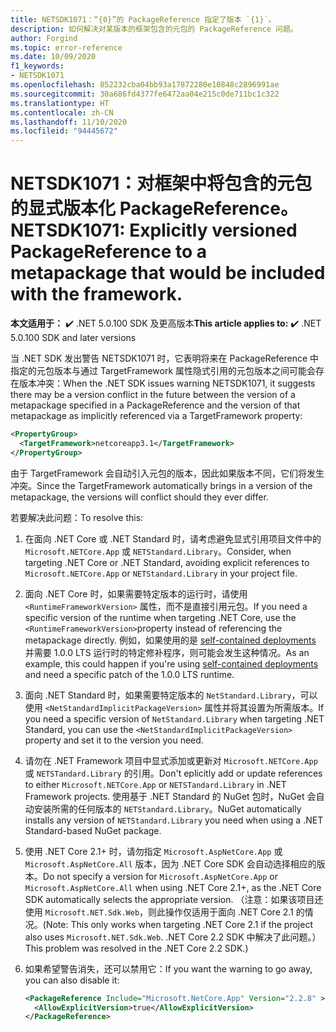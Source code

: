 ```yaml
---
title: NETSDK1071：“{0}”的 PackageReference 指定了版本 `{1}`。
description: 如何解决对某版本的框架包含的元包的 PackageReference 问题。
author: Forgind
ms.topic: error-reference
ms.date: 10/09/2020
f1_keywords:
- NETSDK1071
ms.openlocfilehash: 852232cba04bb93a17872280e10848c2896991ae
ms.sourcegitcommit: 30a686fd4377fe6472aa04e215c0de711bc1c322
ms.translationtype: HT
ms.contentlocale: zh-CN
ms.lasthandoff: 11/10/2020
ms.locfileid: "94445672"
---
```

# <a name="netsdk1071-explicitly-versioned-packagereference-to-a-metapackage-that-would-be-included-with-the-framework"></a><span data-ttu-id="01ec1-103">NETSDK1071：对框架中将包含的元包的显式版本化 PackageReference。</span><span class="sxs-lookup"><span data-stu-id="01ec1-103">NETSDK1071: Explicitly versioned PackageReference to a metapackage that would be included with the framework.</span></span>

<span data-ttu-id="01ec1-104">**本文适用于：** ✔️ .NET 5.0.100 SDK 及更高版本</span><span class="sxs-lookup"><span data-stu-id="01ec1-104">**This article applies to:** ✔️ .NET 5.0.100 SDK and later versions</span></span>

<span data-ttu-id="01ec1-105">当 .NET SDK 发出警告 NETSDK1071 时，它表明将来在 PackageReference 中指定的元包版本与通过 TargetFramework 属性隐式引用的元包版本之间可能会存在版本冲突：</span><span class="sxs-lookup"><span data-stu-id="01ec1-105">When the .NET SDK issues warning NETSDK1071, it suggests there may be a version conflict in the future between the version of a metapackage specified in a PackageReference and the version of that metapackage as implicitly referenced via a TargetFramework property:</span></span>

```xml
<PropertyGroup>
  <TargetFramework>netcoreapp3.1</TargetFramework>
</PropertyGroup>
```

<span data-ttu-id="01ec1-106">由于 TargetFramework 会自动引入元包的版本，因此如果版本不同，它们将发生冲突。</span><span class="sxs-lookup"><span data-stu-id="01ec1-106">Since the TargetFramework automatically brings in a version of the metapackage, the versions will conflict should they ever differ.</span></span>

<span data-ttu-id="01ec1-107">若要解决此问题：</span><span class="sxs-lookup"><span data-stu-id="01ec1-107">To resolve this:</span></span>

1. <span data-ttu-id="01ec1-108">在面向 .NET Core 或 .NET Standard 时，请考虑避免显式引用项目文件中的 `Microsoft.NETCore.App` 或 `NETStandard.Library`。</span><span class="sxs-lookup"><span data-stu-id="01ec1-108">Consider, when targeting .NET Core or .NET Standard, avoiding explicit references to `Microsoft.NETCore.App` or `NETStandard.Library` in your project file.</span></span>
2. <span data-ttu-id="01ec1-109">面向 .NET Core 时，如果需要特定版本的运行时，请使用 `<RuntimeFrameworkVersion>` 属性，而不是直接引用元包。</span><span class="sxs-lookup"><span data-stu-id="01ec1-109">If you need a specific version of the runtime when targeting .NET Core, use the `<RuntimeFrameworkVersion>`property instead of referencing the metapackage directly.</span></span> <span data-ttu-id="01ec1-110">例如，如果使用的是 [self-contained deployments](../../deploying/index.md#publish-self-contained) 并需要 1.0.0 LTS 运行时的特定修补程序，则可能会发生这种情况。</span><span class="sxs-lookup"><span data-stu-id="01ec1-110">As an example, this could happen if you're using [self-contained deployments](../../deploying/index.md#publish-self-contained) and need a specific patch of the 1.0.0 LTS runtime.</span></span>
3. <span data-ttu-id="01ec1-111">面向 .NET Standard 时，如果需要特定版本的 `NetStandard.Library`，可以使用 `<NetStandardImplicitPackageVersion>` 属性并将其设置为所需版本。</span><span class="sxs-lookup"><span data-stu-id="01ec1-111">If you need a specific version of `NetStandard.Library` when targeting .NET Standard, you can use the `<NetStandardImplicitPackageVersion>` property and set it to the version you need.</span></span>
4. <span data-ttu-id="01ec1-112">请勿在 .NET Framework 项目中显式添加或更新对 `Microsoft.NETCore.App` 或 `NETSTandard.Library` 的引用。</span><span class="sxs-lookup"><span data-stu-id="01ec1-112">Don't eplicitly add or update references to either `Microsoft.NETCore.App` or `NETSTandard.Library` in .NET Framework projects.</span></span> <span data-ttu-id="01ec1-113">使用基于 .NET Standard 的 NuGet 包时，NuGet 会自动安装所需的任何版本的 `NETStandard.Library`。</span><span class="sxs-lookup"><span data-stu-id="01ec1-113">NuGet automatically installs any version of `NETStandard.Library` you need when using a .NET Standard-based NuGet package.</span></span>
5. <span data-ttu-id="01ec1-114">使用 .NET Core 2.1+ 时，请勿指定 `Microsoft.AspNetCore.App` 或 `Microsoft.AspNetCore.All` 版本，因为 .NET Core SDK 会自动选择相应的版本。</span><span class="sxs-lookup"><span data-stu-id="01ec1-114">Do not specify a version for `Microsoft.AspNetCore.App` or `Microsoft.AspNetCore.All` when using .NET Core 2.1+, as the .NET Core SDK automatically selects the appropriate version.</span></span> <span data-ttu-id="01ec1-115">（注意：如果该项目还使用 `Microsoft.NET.Sdk.Web`，则此操作仅适用于面向 .NET Core 2.1 的情况。</span><span class="sxs-lookup"><span data-stu-id="01ec1-115">(Note: This only works when targeting .NET Core 2.1 if the project also uses `Microsoft.NET.Sdk.Web`.</span></span> <span data-ttu-id="01ec1-116">.NET Core 2.2 SDK 中解决了此问题。）</span><span class="sxs-lookup"><span data-stu-id="01ec1-116">This problem was resolved in the .NET Core 2.2 SDK.)</span></span>
6. <span data-ttu-id="01ec1-117">如果希望警告消失，还可以禁用它：</span><span class="sxs-lookup"><span data-stu-id="01ec1-117">If you want the warning to go away, you can also disable it:</span></span>

   ```xml
   <PackageReference Include="Microsoft.NetCore.App" Version="2.2.8" >
     <AllowExplicitVersion>true</AllowExplicitVersion>
   </PackageReference>
   ```
